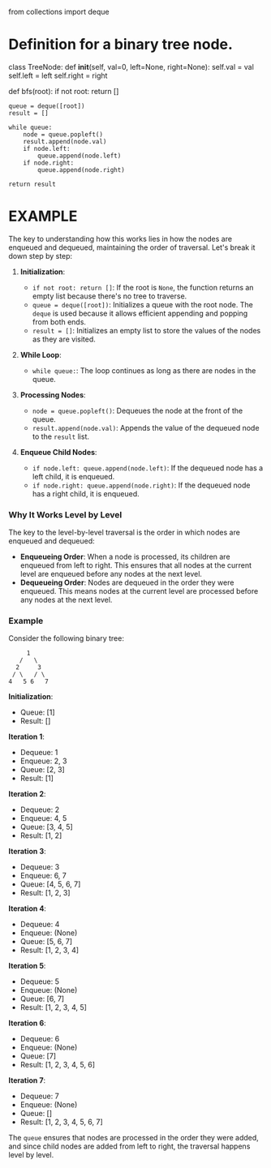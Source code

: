 from collections import deque

# Definition for a binary tree node.
class TreeNode:
    def __init__(self, val=0, left=None, right=None):
        self.val = val
        self.left = left
        self.right = right

def bfs(root):
    if not root:
        return []

    queue = deque([root])
    result = []

    while queue:
        node = queue.popleft()
        result.append(node.val)
        if node.left:
            queue.append(node.left)
        if node.right:
            queue.append(node.right)

    return result




#  EXAMPLE

The key to understanding how this works lies in how the nodes are enqueued and dequeued, maintaining the order of traversal. Let's break it down step by step:

1. **Initialization**:
   - `if not root: return []`: If the root is `None`, the function returns an empty list because there's no tree to traverse.
   - `queue = deque([root])`: Initializes a queue with the root node. The `deque` is used because it allows efficient appending and popping from both ends.
   - `result = []`: Initializes an empty list to store the values of the nodes as they are visited.

2. **While Loop**:
   - `while queue:`: The loop continues as long as there are nodes in the queue.

3. **Processing Nodes**:
   - `node = queue.popleft()`: Dequeues the node at the front of the queue.
   - `result.append(node.val)`: Appends the value of the dequeued node to the `result` list.

4. **Enqueue Child Nodes**:
   - `if node.left: queue.append(node.left)`: If the dequeued node has a left child, it is enqueued.
   - `if node.right: queue.append(node.right)`: If the dequeued node has a right child, it is enqueued.

### Why It Works Level by Level

The key to the level-by-level traversal is the order in which nodes are enqueued and dequeued:

- **Enqueueing Order**: When a node is processed, its children are enqueued from left to right. This ensures that all nodes at the current level are enqueued before any nodes at the next level.
- **Dequeueing Order**: Nodes are dequeued in the order they were enqueued. This means nodes at the current level are processed before any nodes at the next level.

### Example

Consider the following binary tree:

```
     1
   /   \
  2     3
 / \   / \
4   5 6   7
```

**Initialization**:
- Queue: [1]
- Result: []

**Iteration 1**:
- Dequeue: 1
- Enqueue: 2, 3
- Queue: [2, 3]
- Result: [1]

**Iteration 2**:
- Dequeue: 2
- Enqueue: 4, 5
- Queue: [3, 4, 5]
- Result: [1, 2]

**Iteration 3**:
- Dequeue: 3
- Enqueue: 6, 7
- Queue: [4, 5, 6, 7]
- Result: [1, 2, 3]

**Iteration 4**:
- Dequeue: 4
- Enqueue: (None)
- Queue: [5, 6, 7]
- Result: [1, 2, 3, 4]

**Iteration 5**:
- Dequeue: 5
- Enqueue: (None)
- Queue: [6, 7]
- Result: [1, 2, 3, 4, 5]

**Iteration 6**:
- Dequeue: 6
- Enqueue: (None)
- Queue: [7]
- Result: [1, 2, 3, 4, 5, 6]

**Iteration 7**:
- Dequeue: 7
- Enqueue: (None)
- Queue: []
- Result: [1, 2, 3, 4, 5, 6, 7]

The `queue` ensures that nodes are processed in the order they were added, and since child nodes are added from left to right, the traversal happens level by level.
